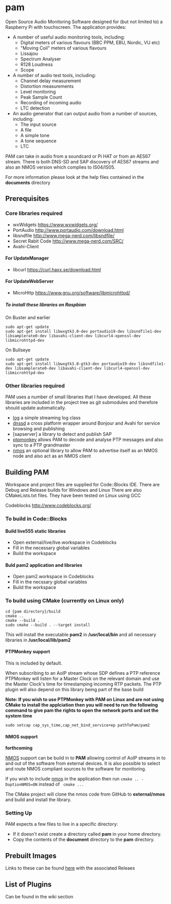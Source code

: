 # pam
Open Source Audio Monitoring Software designed for (but not limited to) a Raspberry Pi with touchscreen. 
The application provides:

* A number of useful audio monitoring tools, including:
  * Digital meters of various flavours (BBC PPM, EBU, Nordic, VU etc)
  * "Moving Coil" meters of various flavours
  * Lissajou
  * Spectrum Analyser
  * R128 Loudness
  * Scope
* A number of audio test tools, including:
  * Channel delay measurement
  * Distortion measurements
  * Level monitoring
  * Peak Sample Count
  * Recording of incoming audio
  * LTC detection
* An audio generator that can output audio from a number of sources, including:
  * The input source
  * A file
  * A simple tone
  * A tone sequence
  * LTC
  
PAM can take in audio from a soundcard or Pi HAT or from an AES67 stream. There is both DNS-SD and SAP discovery of AES67 streams and also an NMOS version which complies to IS04/IS05.

For more information please look at the help files contained in the __documents__ directory
## Prerequisites

### Core libraries required

* wxWidgets   https://www.wxwidgets.org/
* PortAudio   http://www.portaudio.com/download.html
* libsndfile   http://www.mega-nerd.com/libsndfile/
* Secret Rabit Code  http://www.mega-nerd.com/SRC/
* Avahi-Client

#### For UpdateManager
* libcurl  https://curl.haxx.se/download.html

#### For UpdateWebServer
* MicroHttp  https://www.gnu.org/software/libmicrohttpd/


##### To install these libraries on Raspbian

On Buster and earlier
```
sudo apt-get update
sudo apt-get install libwxgtk3.0-dev portaudio19-dev libsndfile1-dev libsamplerate0-dev libavahi-client-dev libcurl4-openssl-dev libmicrohttpd-dev
```
On Bullseye
```
sudo apt-get update
sudo apt-get install libwxgtk3.0-gtk3-dev portaudio19-dev libsndfile1-dev libsamplerate0-dev libavahi-client-dev libcurl4-openssl-dev libmicrohttpd-dev
```


### Other libraries required
PAM uses a number of small libraries that I have developed. All these libraries are included in the project tree as git submodules and therefore should update automatically.
* [log](https://github.com/martim01/log)   a simple streaming log class
* [dnssd](https://github.com/martim01/dnssd)   a cross platform wrapper around Bonjour and Avahi for service browsing and publishing
* [sapserver]  a library to detect and publish SAP
* [ptpmonkey](https://github.com/martim01/ptpmonkey)  allows PAM to decode and analyse PTP messages and also sync to a PTP grandmaster
* [nmos](https://github.com/martim01/nmos)   an optional library to allow PAM to advertise itself as an NMOS node and also act as an NMOS client

## Building PAM

Workspace and project files are supplied for Code::Blocks IDE. There are Debug and Release builds for Windows and Linux
There are also CMakeLists.txt files. They have been tested on Linux using GCC

Codeblocks  http://www.codeblocks.org/

### To build in Code::Blocks

#### Build live555 static libraries
* Open external/live/live.workspace in Codeblocks
* Fill in the necessary global variables
* Build the workspace

#### Buld pam2 application and libraries
* Open pam2.workspace in Codeblocks
* Fill in the necssary global variables
* Build the workspace


### To build using CMake (currently on Linux only)
```
cd {pam directory}/build
cmake ..
cmake --build .
sudo cmake --build . --target install
```
This will install the executable __pam2__ in __/usr/local/bin__ and all necessary libraries in __/usr/local/lib/pam2__

#### PTPMonkey support
This is included by default.

When subscribing to an AoIP stream whose SDP defines a PTP reference PTPMonkey will listen for a Master Clock on the relevant domain and use the Master Clock's time for timestamping incoming RTP packets. The PTP plugin will also depend on this library being part of the base build

**__Note: If you wish to use PTPMonkey with PAM on Linux and are not using CMake to install the applciation then you will need to run the following command to give pam the rights to open the network ports and set the system time__**
```
sudo setcap cap_sys_time,cap_net_bind_service+ep pathToPam/pam2
```

#### NMOS support
__forthcoming__ 

[NMOS](https://github.com/AMWA-TV/nmos/wiki) support can be build in to __PAM__ allowing control of AoIP streams in to and out of the software from external devices. It is also possible to select and route NMOS compliant sources to the software for monitoring. 

If you wish to include [nmos](https://github.com/martim01/nmos) in the application then run ``` cmake .. -DoptionNMOS=ON ``` instead of ``` cmake ...```

The CMake project will clone the nmos code from GitHub to __external/nmos__ and build and install the library.

### Setting Up

PAM expects a few files to live in a specific directory:
* If it doesn't exist create a directory called __pam__ in your home directory.
* Copy the contents of the __document__ directory to the __pam__ directory.


## Prebuilt Images
Links to these can be found [here](https://github.com/martim01/pam/releases) with the associated Releaes


## List of Plugins
Can be found in the wiki section

